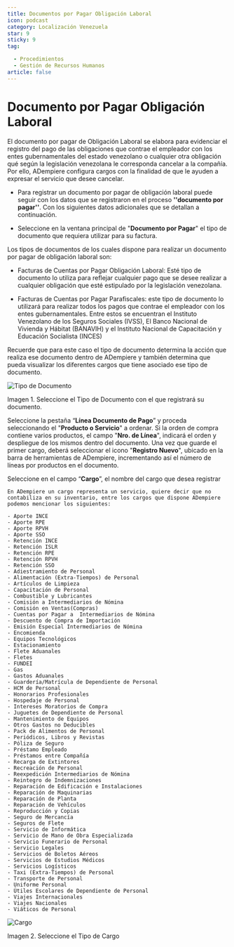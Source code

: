 ```yaml
---
title: Documentos por Pagar Obligación Laboral
icon: podcast
category: Localización Venezuela
star: 9
sticky: 9
tag:

  - Procedimientos
  - Gestión de Recursos Humanos
article: false
---
```


**Documento por Pagar Obligación Laboral**
===========================================

El documento por pagar de Obligación Laboral se elabora para evidenciar el registro del pago de las obligaciones que contrae el empleador con los entes gubernamentales del estado venezolano o cualquier otra obligación qué según la legislación venezolana le corresponda cancelar a la compañía. Por ello, ADempiere configura cargos con la finalidad de que le ayuden a expresar el servicio que desee cancelar.

- Para registrar un documento por pagar de obligación laboral puede seguir con los datos que se registraron en el proceso **''documento por pagar''**. Con los siguientes datos adicionales que se detallan a continuación.

- Seleccione en la ventana principal de "**Documento por Pagar**" el tipo de documento que requiera utilizar para su factura.

Los tipos de documentos de los cuales dispone para realizar un documento por pagar de obligación laboral son:

- Facturas de Cuentas por Pagar Obligación Laboral: Esté tipo de documento lo utiliza para reflejar cualquier pago que se desee realizar a cualquier obligación que esté estipulado por la legislación venezolana.

- Facturas de Cuentas por Pagar Parafiscales: este tipo de documento lo utilizará para realizar todos los pagos que contrae el empleador con los entes gubernamentales. Entre estos se encuentran el Instituto Venezolano de los Seguros Sociales (IVSS), El Banco Nacional de Vivienda y Hábitat (BANAVIH) y el Instituto Nacional de Capacitación y Educación Socialista (INCES)

Recuerde que para este caso el tipo de documento determina la acción que realiza ese documento dentro de ADempiere y también determina  que pueda visualizar los diferentes cargos que tiene asociado ese tipo de documento.

![Tipo de Documento](/assets/img/docs/lve/procedures/human-resources/document-payable-labor-obligation/resources/Documentosporpagar.png)

Imagen 1. Seleccione el Tipo de Documento con el que registrará su documento.

Seleccione la pestaña “**Línea Documento de Pago**” y proceda seleccionando el "**Producto o Servicio**" a ordenar. Si la orden de compra contiene varios productos, el campo "**Nro. de Línea**", indicará el orden y despliegue de los mismos dentro del documento. Una vez que guarde el primer cargo, deberá seleccionar el icono "**Registro Nuevo**", ubicado en la barra de herramientas de ADempiere, incrementando así el número de líneas por productos en el documento.

Seleccione en el campo “**Cargo**”, el nombre del cargo que desea registrar

    En ADempiere un cargo representa un servicio, quiere decir que no contabiliza en su inventario, entre los cargos que dispone ADempiere podemos mencionar los siguientes:

    - Aporte INCE
    - Aporte RPE
    - Aporte RPVH
    - Aporte SSO
    - Retención INCE
    - Retención ISLR
    - Retención RPE
    - Retención RPVH
    - Retención SSO
    - Adiestramiento de Personal
    - Alimentación (Extra-Tiempos) de Personal
    - Artículos de Limpieza
    - Capacitación de Personal
    - Combustible y Lubricantes
    - Comisión a Intermediarios de Nómina
    - Comisión en Ventas(Compras)
    - Cuentas por Pagar a  Intermediarios de Nómina
    - Descuento de Compra de Importación
    - Emisión Especial Intermediarios de Nómina
    - Encomienda
    - Equipos Tecnológicos
    - Estacionamiento
    - Flete Aduanales
    - Fletes
    - FUNDEI
    - Gas
    - Gastos Aduanales
    - Guardería/Matrícula de Dependiente de Personal
    - HCM de Personal
    - Honorarios Profesionales
    - Hospedaje de Personal
    - Intereses Moratorios de Compra
    - Juguetes de Dependiente de Personal
    - Mantenimiento de Equipos
    - Otros Gastos no Deducibles
    - Pack de Alimentos de Personal
    - Periódicos, Libros y Revistas
    - Póliza de Seguro
    - Préstamo Empleado
    - Préstamos entre Compañía
    - Recarga de Extintores
    - Recreación de Personal
    - Reexpedición Intermediarios de Nómina
    - Reintegro de Indemnizaciones
    - Reparación de Edificación e Instalaciones
    - Reparación de Maquinarias
    - Reparación de Planta
    - Reparación de Vehículos
    - Reproducción y Copias
    - Seguro de Mercancía
    - Seguros de Flete
    - Servicio de Informática
    - Servicio de Mano de Obra Especializada
    - Servicio Funerario de Personal
    - Servicio Legales
    - Servicios de Boletos Aéreos
    - Servicios de Estudios Médicos
    - Servicios Logísticos
    - Taxi (Extra-Tiempos) de Personal
    - Transporte de Personal
    - Uniforme Personal
    - Útiles Escolares de Dependiente de Personal
    - Viajes Internacionales
    - Viajes Nacionales
    - Viáticos de Personal

![Cargo](/assets/img/docs/lve/procedures/human-resources/document-payable-labor-obligation/resources/cargodoc.png)

Imagen 2. Seleccione el Tipo de Cargo
